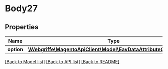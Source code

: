 # Body27

## Properties
Name | Type | Description | Notes
------------ | ------------- | ------------- | -------------
**option** | [**\Webgriffe\MagentoApiClient\Model\EavDataAttributeOptionInterface**](EavDataAttributeOptionInterface.md) |  | 

[[Back to Model list]](../README.md#documentation-for-models) [[Back to API list]](../README.md#documentation-for-api-endpoints) [[Back to README]](../README.md)


